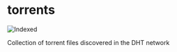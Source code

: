 torrents 
========
![Indexed](https://img.shields.io/badge/indexed-225518-blue)

Collection of torrent files discovered in the DHT network
